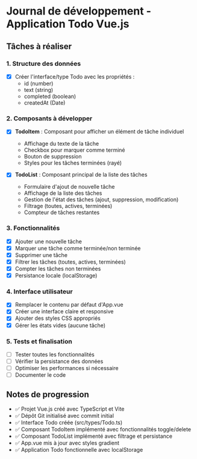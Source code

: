 # Journal de développement - Application Todo Vue.js

## Tâches à réaliser

### 1. Structure des données
- [x] Créer l'interface/type Todo avec les propriétés :
  - id (number)
  - text (string) 
  - completed (boolean)
  - createdAt (Date)

### 2. Composants à développer
- [x] **TodoItem** : Composant pour afficher un élément de tâche individuel
  - Affichage du texte de la tâche
  - Checkbox pour marquer comme terminé
  - Bouton de suppression
  - Styles pour les tâches terminées (rayé)

- [x] **TodoList** : Composant principal de la liste des tâches
  - Formulaire d'ajout de nouvelle tâche
  - Affichage de la liste des tâches
  - Gestion de l'état des tâches (ajout, suppression, modification)
  - Filtrage (toutes, actives, terminées)
  - Compteur de tâches restantes

### 3. Fonctionnalités
- [x] Ajouter une nouvelle tâche
- [x] Marquer une tâche comme terminée/non terminée
- [x] Supprimer une tâche
- [x] Filtrer les tâches (toutes, actives, terminées)
- [x] Compter les tâches non terminées
- [x] Persistance locale (localStorage)

### 4. Interface utilisateur
- [x] Remplacer le contenu par défaut d'App.vue
- [x] Créer une interface claire et responsive
- [x] Ajouter des styles CSS appropriés
- [x] Gérer les états vides (aucune tâche)

### 5. Tests et finalisation
- [ ] Tester toutes les fonctionnalités
- [ ] Vérifier la persistance des données
- [ ] Optimiser les performances si nécessaire
- [ ] Documenter le code

## Notes de progression
- ✅ Projet Vue.js créé avec TypeScript et Vite
- ✅ Dépôt Git initialisé avec commit initial
- ✅ Interface Todo créée (src/types/Todo.ts)
- ✅ Composant TodoItem implémenté avec fonctionnalités toggle/delete
- ✅ Composant TodoList implémenté avec filtrage et persistance
- ✅ App.vue mis à jour avec styles gradient
- ✅ Application Todo fonctionnelle avec localStorage